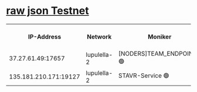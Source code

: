[raw json Testnet](https://rpc-check.jaclalt.stavr.tech/jaclalt/rpc-jaclalt-result.json)
=

<table><tr><th>IP-Address</th><th>Network</th><th>Moniker</th><th>Latest Block Height</th><th>Earliest Block Height</th><th>Catching Up</th><th>Tx Index</th><th>Voting Power</th><th>Scan Time</th></tr><tr><td>37.27.61.49:17657</td><td>lupulella-2</td><td>[NODERS]TEAM_ENDPOINTS 🟢</td><td>6230459</td><td>6220001</td><td>False</td><td>off</td><td>0</td><td>2024-01-17T01:38:24.490353008UTC</td></tr><tr><td>135.181.210.171:19127</td><td>lupulella-2</td><td>STAVR-Service 🟢</td><td>6230458</td><td>6227001</td><td>False</td><td>on</td><td>0</td><td>2024-01-17T01:38:15.923987356UTC</td></tr></table>
